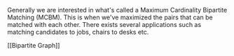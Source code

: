 Generally we are interested in what's called a Maximum Cardinality Bipartite Matching (MCBM).
This is when we've maximized the pairs that can be matched with each other. 
There exists several applications such as matching candidates to jobs, chairs to desks etc.

[[Bipartite Graph]]
